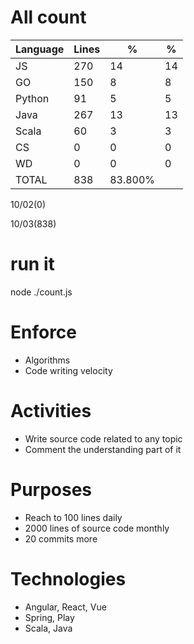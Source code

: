 # All count
|Language|Lines|%|%|
|----------|-------|--------|--------|
|JS   |270|14|14|
|GO   |150|8|8|
|Python |91|5|5|
|Java |267|13|13|
|Scala|60|3|3|
|CS   |0|0|0|
|WD   |0|0|0|
|TOTAL|838|83.800%|
10/02(0)

10/03(838)


# run it
node ./count.js
    
# Enforce
* Algorithms
* Code writing velocity

# Activities
* Write source code related to any topic
* Comment the understanding part of it
    
# Purposes
* Reach to 100 lines daily
* 2000 lines of source code monthly
* 20 commits more

# Technologies
* Angular, React, Vue
* Spring, Play
* Scala, Java

